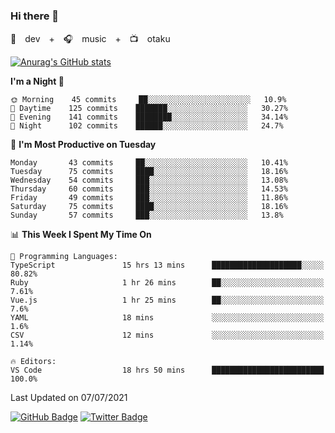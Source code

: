### Hi there 👋

🚀　dev　+　🎧　music　+　📺　otaku


[![Anurag's GitHub stats](https://github-readme-stats.vercel.app/api?username=koheitasaka&count_private=true&show_icons=true&theme=monokai)](https://github.com/koheitasaka/github-readme-stats)

<!--START_SECTION:waka-->
**I'm a Night 🦉** 

```text
🌞 Morning    45 commits     ██░░░░░░░░░░░░░░░░░░░░░░░   10.9% 
🌆 Daytime    125 commits    ███████░░░░░░░░░░░░░░░░░░   30.27% 
🌃 Evening    141 commits    ████████░░░░░░░░░░░░░░░░░   34.14% 
🌙 Night      102 commits    ██████░░░░░░░░░░░░░░░░░░░   24.7%

```
📅 **I'm Most Productive on Tuesday** 

```text
Monday       43 commits     ██░░░░░░░░░░░░░░░░░░░░░░░   10.41% 
Tuesday      75 commits     ████░░░░░░░░░░░░░░░░░░░░░   18.16% 
Wednesday    54 commits     ███░░░░░░░░░░░░░░░░░░░░░░   13.08% 
Thursday     60 commits     ███░░░░░░░░░░░░░░░░░░░░░░   14.53% 
Friday       49 commits     ███░░░░░░░░░░░░░░░░░░░░░░   11.86% 
Saturday     75 commits     ████░░░░░░░░░░░░░░░░░░░░░   18.16% 
Sunday       57 commits     ███░░░░░░░░░░░░░░░░░░░░░░   13.8%

```


📊 **This Week I Spent My Time On** 

```text
💬 Programming Languages: 
TypeScript               15 hrs 13 mins      ████████████████████░░░░░   80.82% 
Ruby                     1 hr 26 mins        ██░░░░░░░░░░░░░░░░░░░░░░░   7.61% 
Vue.js                   1 hr 25 mins        ██░░░░░░░░░░░░░░░░░░░░░░░   7.6% 
YAML                     18 mins             ░░░░░░░░░░░░░░░░░░░░░░░░░   1.6% 
CSV                      12 mins             ░░░░░░░░░░░░░░░░░░░░░░░░░   1.14%

🔥 Editors: 
VS Code                  18 hrs 50 mins      █████████████████████████   100.0%

```


 Last Updated on 07/07/2021
<!--END_SECTION:waka-->

[![GitHub Badge](https://img.shields.io/badge/GitHub-100000?style=for-the-badge&logo=github&logoColor=white)](https://github.com/koheitasaka)
[![Twitter Badge](https://img.shields.io/badge/Twitter-1DA1F2?style=for-the-badge&logo=twitter&logoColor=white)](https://twitter.com/sleep_asleep_)
